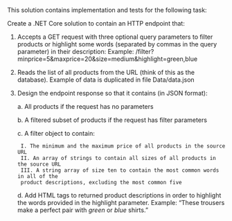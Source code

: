 This solution contains implementation and tests for the following task:

Create a .NET Core solution to contain an HTTP endpoint that:
1. Accepts a GET request with three optional query parameters to filter products or
highlight some words (separated by commas in the query parameter) in their description:
Example:
/filter?minprice=5&maxprice=20&size=medium&highlight=green,blue
2. Reads the list of all products from the URL (think of this as the database). 
Example of data is duplicated in file Data/data.json
3. Design the endpoint response so that it contains (in JSON format):
   
    a. All products if the request has no parameters
   	
    b. A filtered subset of products if the request has filter parameters
   	
    c. A filter object to contain:

        I. The minimum and the maximum price of all products in the source URL
        II. An array of strings to contain all sizes of all products in the source URL
        III. A string array of size ten to contain the most common words in all of the
        product descriptions, excluding the most common five

    d. Add HTML tags to returned product descriptions in order to highlight the words
    provided in the highlight parameter.
    Example: “These trousers make a perfect pair with <em>green</em> or
    <em>blue</em> shirts.”



   

